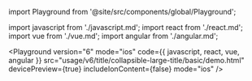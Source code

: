 import Playground from '@site/src/components/global/Playground';

import javascript from './javascript.md';
import react from './react.md';
import vue from './vue.md';
import angular from './angular.md';

<Playground
version="6"
mode="ios"
code={{ javascript, react, vue, angular }}
src="usage/v6/title/collapsible-large-title/basic/demo.html"
devicePreview={true}
includeIonContent={false}
mode="ios"
/>
